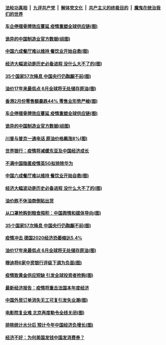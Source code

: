 

####  [法轮功真相](../../../../basic/blob/master/README.md?t=04010301) &nbsp;|&nbsp; [九评共产党](../../../../9ping.md/blob/master/README.md?t=04010301) &nbsp;|&nbsp; [解体党文化](../../../../jtdwh.md/blob/master/README.md?t=04010301)  &nbsp;|&nbsp; [共产主义的终极目的](../../../../gczydzjmd.md/blob/master/README.md?t=04010301) &nbsp;|&nbsp; [魔鬼在统治我们的世界](../../../../mgztzwmdsj.md/blob/master/README.md?t=04010301) 

#### [车企停摆骨牌效应蔓延 疫情重塑全球供应链(图)](../pages/p5/928157.md?t=04010301) 

#### [诡异的中国制造业官方数据(组图)](../pages/p5/928159.md?t=04010301) 

#### [中国六成餐厅难以维持 餐饮业开始自救(图)](../pages/p5/928055.md?t=04010301) 

#### [经济大幅波动是历史必备进程 没什么大不了的(图)](../pages/p5/928074.md?t=04010301) 

#### [35个国家57次降息 中国央行仍踟蹰不前(图)](../pages/p5/928047.md?t=04010301) 

#### [油价17年来最低点 6月全球将无处储存原油(图)](../pages/p5/928039.md?t=04010301) 

#### [香港2月份零售额暴跌44% 零售业形势严峻(图)](../pages/p5/928163.md?t=04010301) 

#### [车企停摆骨牌效应蔓延 疫情重塑全球供应链(图)](../pages/p5/928157.md?t=04010301) 

#### [诡异的中国制造业官方数据(组图)](../pages/p5/928159.md?t=04010301) 

#### [川普与普京一通电话 原油价格飙涨8%(图)](../pages/p5/928155.md?t=04010301) 

#### [世界银行：疫情将减缓东亚及中国经济成长](../pages/p5/928153.md?t=04010301) 

#### [不满中国隐匿疫情英5G拟排除华为](../pages/p5/928091.md?t=04010301) 

#### [中国六成餐厅难以维持 餐饮业开始自救(图)](../pages/p5/928055.md?t=04010301) 

#### [经济大幅波动是历史必备进程 没什么大不了的(图)](../pages/p5/928074.md?t=04010301) 

#### [油价跌不休油商倒贴出货](../pages/p5/928086.md?t=04010301) 

#### [从口罩抢购到粮食囤积：中国舆情和媒体导向(图)](../pages/p5/928081.md?t=04010301) 

#### [35个国家57次降息 中国央行仍踟蹰不前(图)](../pages/p5/928047.md?t=04010301) 

#### [疫情冲击 德国2020经济恐萎缩达5.4%](../pages/p5/928043.md?t=04010301) 

#### [油价17年来最低点 6月全球将无处储存原油(图)](../pages/p5/928039.md?t=04010301) 

#### [穆迪将6家中资银行评级下调为负面(图)](../pages/p5/928037.md?t=04010301) 

#### [疫情致黄金供应短缺 引发全球投资者抢购(图)](../pages/p5/928035.md?t=04010301) 

#### [最新经济报告：疫情将重击法国本年度经济](../pages/p5/928033.md?t=04010301) 

#### [中国外贸订单消失无工可复引发失业潮(图)](../pages/p5/928024.md?t=04010301) 

#### [电影院复业难 北京再度勒令全线关闭(图)](../pages/p5/928031.md?t=04010301) 

#### [排除统计水分后 预计今年中国经济负增长(图)](../pages/p5/927982.md?t=04010301) 

#### [经济不好：为何美国发钱中国发消费券？](../pages/p5/927964.md?t=04010301) 

